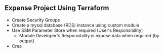 ## Expense Project Using Terraform

- Create Security Groups
- Create a mysql database (RDS) instance using custom module
- Use SSM Parameter Store when required (User's Responsibility)
  - Module Developer's Responsibility is expose data when required (by output)
- Crea